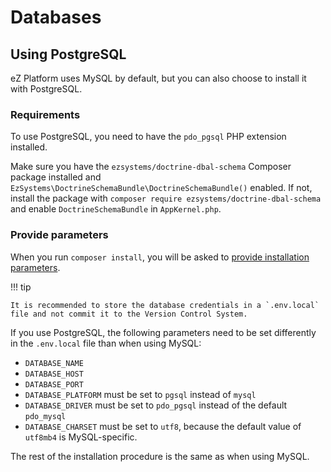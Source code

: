 # Databases

## Using PostgreSQL

eZ Platform uses MySQL by default, but you can also choose to install it with PostgreSQL.

### Requirements

To use PostgreSQL, you need to have the `pdo_pgsql` PHP extension installed.

Make sure you have the `ezsystems/doctrine-dbal-schema` Composer package installed
and `EzSystems\DoctrineSchemaBundle\DoctrineSchemaBundle()` enabled.
If not, install the package with `composer require ezsystems/doctrine-dbal-schema`
and enable `DoctrineSchemaBundle` in `AppKernel.php`.

### Provide parameters

When you run `composer install`, you will be asked to [provide installation parameters](../getting_started/install_ez_platform.md#provide-installation-parameters).

!!! tip

    It is recommended to store the database credentials in a `.env.local` file and not commit it to the Version Control System.

If you use PostgreSQL, the following parameters need to be set differently in the `.env.local` file than when using MySQL:

- `DATABASE_NAME`
- `DATABASE_HOST`
- `DATABASE_PORT`
- `DATABASE_PLATFORM` must be set to `pgsql` instead of `mysql`
- `DATABASE_DRIVER` must be set to `pdo_pgsql` instead of the default `pdo_mysql`
- `DATABASE_CHARSET` must be set to `utf8`, because the default value of `utf8mb4` is MySQL-specific.

The rest of the installation procedure is the same as when using MySQL.
